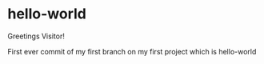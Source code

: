 # hello-world

Greetings Visitor!

First ever commit of my first branch on my first project which is hello-world
